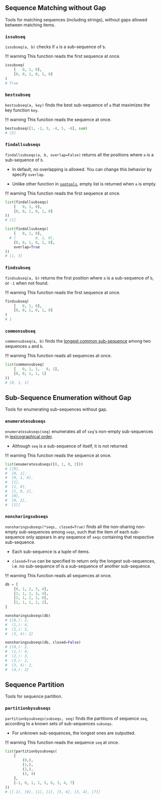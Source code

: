 ## Sequence Matching without Gap

Tools for matching sequences (including strings), without gaps allowed between matching items.

### `issubseq`

`issubseq(a, b)` checks if `a` is a sub-sequence of `b`.

!!! warning
    This function reads the first sequence at once.

``` python
issubseq(
    [   0, 1, 0],
    [0, 0, 1, 0, 1, 0]
)
# True
```

### `bestsubseq`

`bestsubseq(a, key)` finds the best sub-sequence of `a` that maximizes the key function `key`.

!!! warning
    This function reads the sequence at once.

``` python
bestsubseq([1, -2, 3, -4, 5, -6], sum)
# [5]
```

### `findallsubseqs`

`findallsubseqs(a, b, overlap=False)` returns all the positions where `a` is a sub-sequence of `b`.

- In default, no overlapping is allowed. You can change this behavior by specify `overlap`.

- Unlike other function in [`seqtools`](.), empty list is returned when `a` is empty.

!!! warning
    This function reads the first sequence at once.

``` python
list(findallsubseqs(
    [   0, 1, 0],
    [0, 0, 1, 0, 1, 0]
))
# [1]

list(findallsubseqs(
    [   0, 1, 0],
  # [         0, 1, 0],
    [0, 0, 1, 0, 1, 0],
    overlap=True
))
# [1, 3]
```

### `findsubseq`

`findsubseq(a, b)` returns the first position where `a` is a sub-sequence of `b`, or `-1` when not found.

!!! warning
    This function reads the first sequence at once.

``` python
findsubseq(
    [   0, 1, 0],
    [0, 0, 1, 0, 1, 0]
)
# 1
```

### `commonsubseq`

`commonsubseq(a, b)` finds the [longest common sub-sequence](https://en.wikipedia.org/wiki/Longest_common_substring_problem) among two sequences `a` and `b`.

!!! warning
    This function reads all sequences at once.

``` python
list(commonsubseq(
    [   0, 1, 1,   0, 1],
    [0, 0, 1, 1, 1]
))
# [0, 1, 1]
```

## Sub-Sequence Enumeration without Gap

Tools for enumerating sub-sequences without gap.

### `enumeratesubseqs`

`enumeratesubseqs(seq)` enumerates all of `seq`'s non-empty sub-sequences in [lexicographical order](https://en.wikipedia.org/wiki/Lexicographical_order).

- Although `seq` is a sub-sequence of itself, it is not returned.

!!! warning
    This function reads the sequence at once.

``` python
list(enumeratesubseqs([0, 1, 0, 2]))
# [[0],
#  [0, 1],
#  [0, 1, 0],
#  [1],
#  [1, 0],
#  [1, 0, 2],
#  [0],
#  [0, 2],
#  [2]]
```

### `nonsharingsubseqs`

`nonsharingsubseqs(*seqs, closed=True)` finds all the non-sharing non-empty sub-sequences among `seqs`, such that the item of each sub-sequence only appears in any sequence of `seqs` containing that respective sub-sequence.

- Each sub-sequence is a tuple of items.

- `closed=True` can be specified to return only the longest sub-sequences, i.e. no sub-sequence of is a sub-sequence of another sub-sequence.

!!! warning
    This function reads all sequences at once.

``` python
db = [
    [0, 1, 2, 3, 4],
    [1, 1, 1, 3, 4],
    [2, 1, 2, 2, 0],
    [1, 1, 1, 2, 2],
]

nonsharingsubseqs(db)
# {(0,): 2,
#  (1,): 4,
#  (2,): 3,
#  (3, 4): 2}

nonsharingsubseqs(db, closed=False)
# {(0,): 2,
#  (1,): 4,
#  (2,): 3,
#  (3,): 2,
#  (3, 4): 2,
#  (4,): 2}
```

## Sequence Partition

Tools for sequence partition.

### `partitionbysubseqs`

`partitionbysubseqs(subseqs, seq)` finds the partitions of sequence `seq`, according to a known sets of sub-sequences `subseqs`.

- For unknown sub-sequences, the longest ones are outputted.

!!! warning
    This function reads the sequence `seq` at once.

``` python
list(partitionbysubseqs(
    [
        (0,),
        (1,),
        (2,),
        (3, 4)
    ],
    [-1, 0, 1, 1, 5, 6, 3, 4, 7]
))
# [[-1], [0], [1], [1], [5, 6], [3, 4], [7]]
```

